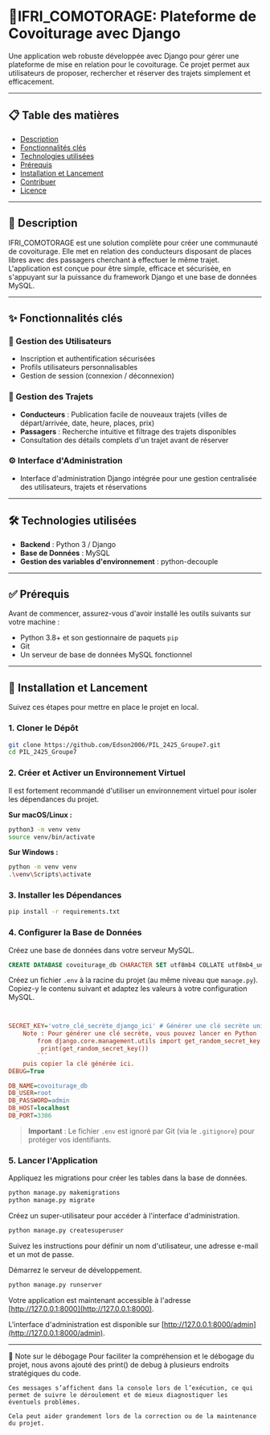 # 🚗IFRI_COMOTORAGE: Plateforme de Covoiturage avec Django

Une application web robuste développée avec Django pour gérer une plateforme de mise en relation pour le covoiturage. Ce projet permet aux utilisateurs de proposer, rechercher et réserver des trajets simplement et efficacement.

---

## 📋 Table des matières

- [Description](#description)
- [Fonctionnalités clés](#fonctionnalités-clés)
- [Technologies utilisées](#technologies-utilisées)
- [Prérequis](#prérequis)
- [Installation et Lancement](#installation-et-lancement)
- [Contribuer](#contribuer)
- [Licence](#licence)

---

## 📝 Description

IFRI_COMOTORAGE est une solution complète pour créer une communauté de covoiturage. Elle met en relation des conducteurs disposant de places libres avec des passagers cherchant à effectuer le même trajet. L'application est conçue pour être simple, efficace et sécurisée, en s'appuyant sur la puissance du framework Django et une base de données MySQL.

---

## ✨ Fonctionnalités clés

### 👤 Gestion des Utilisateurs
- Inscription et authentification sécurisées
- Profils utilisateurs personnalisables
- Gestion de session (connexion / déconnexion)

### 🚗 Gestion des Trajets
- **Conducteurs** : Publication facile de nouveaux trajets (villes de départ/arrivée, date, heure, places, prix)
- **Passagers** : Recherche intuitive et filtrage des trajets disponibles
- Consultation des détails complets d'un trajet avant de réserver



### ⚙️ Interface d'Administration
- Interface d'administration Django intégrée pour une gestion centralisée des utilisateurs, trajets et réservations

---

## 🛠️ Technologies utilisées

- **Backend** : Python 3 / Django
- **Base de Données** : MySQL
- **Gestion des variables d'environnement** : python-decouple

---

## ✅ Prérequis

Avant de commencer, assurez-vous d'avoir installé les outils suivants sur votre machine :

- Python 3.8+ et son gestionnaire de paquets `pip`
- Git
- Un serveur de base de données MySQL fonctionnel

---

## 🚀 Installation et Lancement

Suivez ces étapes pour mettre en place le projet en local.

### 1. Cloner le Dépôt

```bash
git clone https://github.com/Edson2006/PIL_2425_Groupe7.git
cd PIL_2425_Groupe7
```

### 2. Créer et Activer un Environnement Virtuel

Il est fortement recommandé d'utiliser un environnement virtuel pour isoler les dépendances du projet.

**Sur macOS/Linux :**
```bash
python3 -m venv venv
source venv/bin/activate
```

**Sur Windows :**
```bash
python -m venv venv
.\venv\Scripts\activate
```

### 3. Installer les Dépendances

```bash
pip install -r requirements.txt
```

### 4. Configurer la Base de Données

Créez une base de données dans votre serveur MySQL.

```sql
CREATE DATABASE covoiturage_db CHARACTER SET utf8mb4 COLLATE utf8mb4_unicode_ci;
```

Créez un fichier `.env` à la racine du projet (au même niveau que `manage.py`). Copiez-y le contenu suivant et adaptez les valeurs à votre configuration MySQL.

```ini


SECRET_KEY='votre_clé_secrète_django_ici' # Générer une clé secrète unique pour votre environnement.
    Note : Pour générer une clé secrète, vous pouvez lancer en Python :```bash
        from django.core.management.utils import get_random_secret_key
         print(get_random_secret_key())
        ```
    puis copier la clé générée ici. 
DEBUG=True

DB_NAME=covoiturage_db
DB_USER=root
DB_PASSWORD=admin
DB_HOST=localhost
DB_PORT=3306
```

> **Important** : Le fichier `.env` est ignoré par Git (via le `.gitignore`) pour protéger vos identifiants.

### 5. Lancer l'Application

Appliquez les migrations pour créer les tables dans la base de données.

```bash
python manage.py makemigrations
python manage.py migrate
```

Créez un super-utilisateur pour accéder à l'interface d'administration.

```bash
python manage.py createsuperuser
```
Suivez les instructions pour définir un nom d'utilisateur, une adresse e-mail et un mot de passe.

Démarrez le serveur de développement.

```bash
python manage.py runserver
```

Votre application est maintenant accessible à l'adresse [http://127.0.0.1:8000](http://127.0.0.1:8000).

L'interface d'administration est disponible sur [http://127.0.0.1:8000/admin](http://127.0.0.1:8000/admin).

---
🐞 Note sur le débogage
    Pour faciliter la compréhension et le débogage du projet, nous avons ajouté des print() de debug à plusieurs endroits stratégiques du code.

    Ces messages s’affichent dans la console lors de l’exécution, ce qui permet de suivre le déroulement et de mieux diagnostiquer les éventuels problèmes.

    Cela peut aider grandement lors de la correction ou de la maintenance du projet.